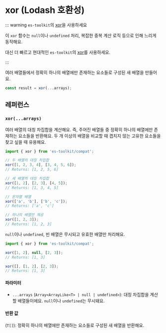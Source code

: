 # xor (Lodash 호환성)

::: warning `es-toolkit`의 [xor](../../array/xor.md)을 사용하세요

이 `xor` 함수는 `null`이나 `undefined` 처리, 복잡한 중복 계산 로직 등으로 인해 느리게 동작해요.

대신 더 빠르고 현대적인 `es-toolkit`의 [xor](../../array/xor.md)를 사용하세요.

:::

여러 배열들에서 정확히 하나의 배열에만 존재하는 요소들로 구성된 새 배열을 만들어요.

```typescript
const result = xor(...arrays);
```

## 레퍼런스

### `xor(...arrays)`

여러 배열의 대칭 차집합을 계산해요. 즉, 주어진 배열들 중 정확히 하나의 배열에만 존재하는 요소들을 반환해요. 두 개 이상의 배열을 비교할 때 겹치지 않는 고유한 요소들을 찾고 싶을 때 유용해요.

```typescript
import { xor } from 'es-toolkit/compat';

// 두 배열의 대칭 차집합
xor([1, 2, 3, 4], [3, 4, 5, 6]);
// Returns: [1, 2, 5, 6]

// 세 배열의 대칭 차집합
xor([1, 2], [2, 3], [4, 5]);
// Returns: [1, 3, 4, 5]

// 문자열 배열
xor(['a', 'b'], ['b', 'c']);
// Returns: ['a', 'c']

// 하나의 배열만 제공
xor([1, 2, 3]);
// Returns: [1, 2, 3]
```

`null`이나 `undefined`, 빈 배열은 무시되고 유효한 배열만 처리해요.

```typescript
import { xor } from 'es-toolkit/compat';

xor([1, 2], null, [2, 3]);
// Returns: [1, 3]

xor([], [1, 2], [2, 3]);
// Returns: [1, 3]
```

#### 파라미터

- `...arrays` (`Array<ArrayLike<T> | null | undefined>`): 대칭 차집합을 계산할 배열들이에요. `null`이나 `undefined`는 무시돼요.

#### 반환 값

(`T[]`): 정확히 하나의 배열에만 존재하는 요소들로 구성된 새 배열을 반환해요.
